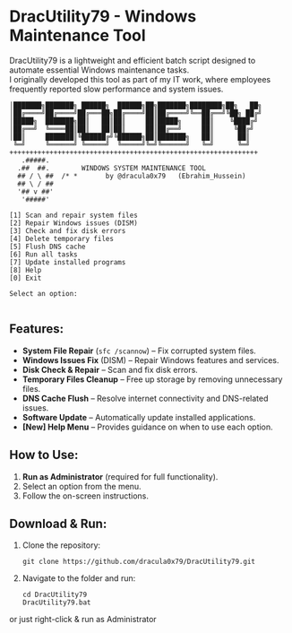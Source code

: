 # DracUtility79 - Windows Maintenance Tool

DracUtility79 is a lightweight and efficient batch script designed to automate essential Windows maintenance tasks.  
I originally developed this tool as part of my IT work, where employees frequently reported slow performance and system issues.  

```
│███████╗███████╗ ██████╗  ██████╗██╗███████╗████████╗██╗   ██╗
│██╔════╝██╔════╝██╔═══██╗██╔════╝██║██╔════╝╚══██╔══╝╚██╗ ██╔╝
│█████╗  ███████╗██║   ██║██║     ██║█████╗     ██║    ╚████╔╝
│██╔══╝  ╚════██║██║   ██║██║     ██║██╔══╝     ██║     ╚██╔╝
│██║     ███████║╚██████╔╝╚██████╗██║███████╗   ██║      ██║
 ╚═╝     ╚══════╝ ╚═════╝  ╚═════╝╚═╝╚══════╝   ╚═╝      ╚═╝
++++++++++++++++++++++++++++++++++++++++++++++++++++++++++++++
   .#####.
  .##  ##.        WINDOWS SYSTEM MAINTENANCE TOOL
  ## / \ ##  /* *       by @dracula0x79   (Ebrahim_Hussein)
  ## \ / ##
  '## v ##'
   '#####'

[1] Scan and repair system files
[2] Repair Windows issues (DISM)
[3] Check and fix disk errors
[4] Delete temporary files
[5] Flush DNS cache
[6] Run all tasks
[7] Update installed programs
[8] Help
[0] Exit

Select an option:


```

## Features:
- **System File Repair** (`sfc /scannow`) – Fix corrupted system files.
- **Windows Issues Fix** (DISM) – Repair Windows features and services.
- **Disk Check & Repair** – Scan and fix disk errors.
- **Temporary Files Cleanup** – Free up storage by removing unnecessary files.
- **DNS Cache Flush** – Resolve internet connectivity and DNS-related issues.
- **Software Update** – Automatically update installed applications.
- **[New] Help Menu** – Provides guidance on when to use each option.

## How to Use:
1. **Run as Administrator** (required for full functionality).
2. Select an option from the menu.
3. Follow the on-screen instructions.

## Download & Run:
1. Clone the repository:
   ```
   git clone https://github.com/dracula0x79/DracUtility79.git
   ```
2. Navigate to the folder and run:
   ```
   cd DracUtility79
   DracUtility79.bat

  or just right-click & run as Administrator
  ```

